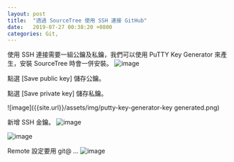 ```yaml
---
layout: post
title:  "透過 SourceTree 使用 SSH 連接 GitHub"
date:   2019-07-27 00:38:20 +0800
categories: Git,
---
```

使用 SSH 連接需要一組公鑰及私鑰，我們可以使用 PuTTY Key Generator 來產生，安裝 SourceTree 時會一併安裝。
![image]({{site.url}}/assets/img/putty-key-generator.png)  

點選 [Save public key] 儲存公鑰。  

點選 [Save private key] 儲存私鑰。  

![image]({{site.url}}/assets/img/putty-key-generator-key generated.png)  

新增 SSH 金鑰。
![image]({{site.url}}/assets/img/Github.png)  

![image]({{site.url}}/assets/img/Github-2.png)  

Remote 設定要用 git@ ...
![image]({{site.url}}/assets/img/repo-settings.png)
